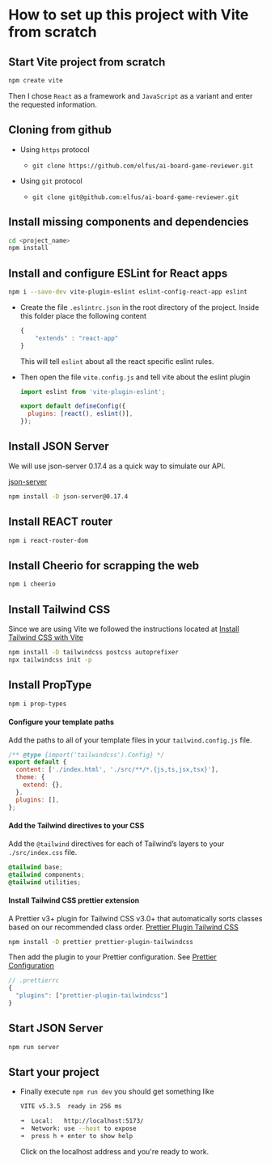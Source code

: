 # How to set up this project with Vite from scratch

## Start Vite project from scratch

```bash
npm create vite
```

Then I chose `React` as a framework and `JavaScript` as a variant and enter the requested information.

## Cloning from github

- Using `https` protocol

  - `git clone https://github.com/elfus/ai-board-game-reviewer.git`

- Using `git` protocol
  - `git clone git@github.com:elfus/ai-board-game-reviewer.git`

## Install missing components and dependencies

```bash
cd <project_name>
npm install
```

## Install and configure ESLint for React apps

```bash
npm i --save-dev vite-plugin-eslint eslint-config-react-app eslint
```

- Create the file `.eslintrc.json` in the root directory of the project.
  Inside this folder place the following content
  ```js
  {
      "extends" : "react-app"
  }
  ```
  This will tell `eslint` about all the react specific eslint rules.
- Then open the file `vite.config.js` and tell vite about the eslint plugin

  ```js
  import eslint from 'vite-plugin-eslint';

  export default defineConfig({
    plugins: [react(), eslint()],
  });
  ```

## Install JSON Server

We will use json-server 0.17.4 as a quick way to simulate our API.

[json-server](https://github.com/typicode/json-server/tree/v0)

```bash
npm install -D json-server@0.17.4
```

## Install REACT router

```bash
npm i react-router-dom
```

## Install Cheerio for scrapping the web

```bash
npm i cheerio
```

## Install Tailwind CSS

Since we are using Vite we followed the instructions located at [Install Tailwind CSS with Vite](https://tailwindcss.com/docs/guides/vite)

```bash
npm install -D tailwindcss postcss autoprefixer
npx tailwindcss init -p
```

## Install PropType

```bash
npm i prop-types
```

#### Configure your template paths

Add the paths to all of your template files in your `tailwind.config.js` file.

```js
/** @type {import('tailwindcss').Config} */
export default {
  content: ['./index.html', './src/**/*.{js,ts,jsx,tsx}'],
  theme: {
    extend: {},
  },
  plugins: [],
};
```

#### Add the Tailwind directives to your CSS

Add the `@tailwind` directives for each of Tailwind’s layers to your `./src/index.css` file.

```css
@tailwind base;
@tailwind components;
@tailwind utilities;
```

#### Install Tailwind CSS prettier extension

A Prettier v3+ plugin for Tailwind CSS v3.0+ that automatically sorts classes based on our recommended class order. [Prettier Plugin Tailwind CSS](https://github.com/tailwindlabs/prettier-plugin-tailwindcss)

```bash
npm install -D prettier prettier-plugin-tailwindcss
```

Then add the plugin to your Prettier configuration. See [Prettier Configuration](https://prettier.io/docs/en/configuration.html)

```js
// .prettierrc
{
  "plugins": ["prettier-plugin-tailwindcss"]
}
```

## Start JSON Server

```bash
npm run server
```

## Start your project

- Finally execute `npm run dev` you should get something like

  ```bash
  VITE v5.3.5  ready in 256 ms

  ➜  Local:   http://localhost:5173/
  ➜  Network: use --host to expose
  ➜  press h + enter to show help
  ```

  Click on the localhost address and you're ready to work.

